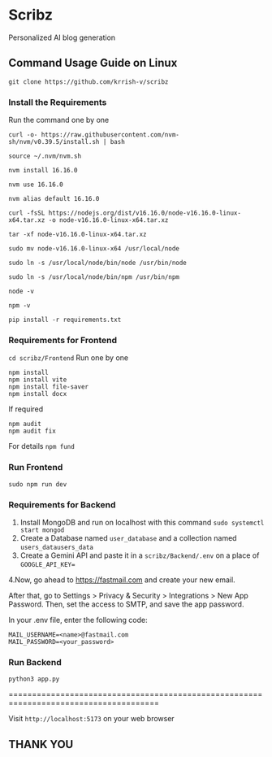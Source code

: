 # Scribz
Personalized AI blog generation

## Command Usage Guide on Linux
`git clone https://github.com/krrish-v/scribz`
### Install the Requirements

Run the command one by one
```
curl -o- https://raw.githubusercontent.com/nvm-sh/nvm/v0.39.5/install.sh | bash

source ~/.nvm/nvm.sh

nvm install 16.16.0

nvm use 16.16.0

nvm alias default 16.16.0

curl -fsSL https://nodejs.org/dist/v16.16.0/node-v16.16.0-linux-x64.tar.xz -o node-v16.16.0-linux-x64.tar.xz

tar -xf node-v16.16.0-linux-x64.tar.xz

sudo mv node-v16.16.0-linux-x64 /usr/local/node

sudo ln -s /usr/local/node/bin/node /usr/bin/node

sudo ln -s /usr/local/node/bin/npm /usr/bin/npm

node -v

npm -v
```

```
pip install -r requirements.txt
```

### Requirements for Frontend

`cd scribz/Frontend`
Run one by one
```
npm install
npm install vite
npm install file-saver
npm install docx
```

If required
```
npm audit
npm audit fix
```
For details
`npm fund`

### Run Frontend
`sudo npm run dev`

### Requirements for Backend

1. Install MongoDB and run on localhost with this command
`sudo systemctl start mongod`
2. Create a Database named `user_database` and a collection named `users_datausers_data`
3. Create a Gemini API and paste it in a `scribz/Backend/.env` on a place of `GOOGLE_API_KEY=`

4.Now, go ahead to https://fastmail.com and create your new email. 

After that, go to Settings > Privacy & Security > Integrations > New App Password. Then, set the access to SMTP, and save the app password.

In your .env file, enter the following code:
```
MAIL_USERNAME=<name>@fastmail.com
MAIL_PASSWORD=<your_password>
```

### Run Backend
`python3 app.py`

======================================================================================

Visit `http://localhost:5173` on your web browser



## THANK YOU


